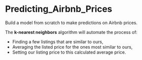 # Predicting_Airbnb_Prices
Build a model from scratch to make predictions on Airbnb prices.

The **k-nearest neighbors** algorithm will automate the process of:

* Finding a few listings that are similar to ours,
* Averaging the listed price for the ones most similar to ours,
* Setting our listing price to this calculated average price.
